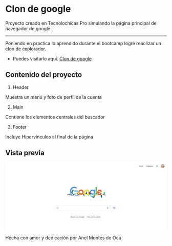 # Clon de google

Proyecto creado en Tecnolochicas Pro simulando la página principal de navegador de google.

******
Poniendo en practica lo aprendido durante el bootcamp logré reaolizar un clon de explorador.

* Puedes visitarlo aquí. [Clon de google](https://googleclon-ten.vercel.app/)

## Contenido del proyecto

1. Header

Muestra un menú y foto de perfil de la cuenta

2. Main

Contiene los elementos centrales del buscador

3. Footer 

Incluye Hipervínculos al final de la página

## Vista previa

![Clon](/imagenes/VistaPrevia.PNG)


Hecha con amor y dedicación por Anel Montes de Oca


